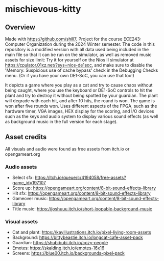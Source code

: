 # mischievous-kitty

## Overview
Made with https://github.com/shill7.
Project for the course ECE243: Computer Organization during the 2024 Winter semester. The code in this repository is a modified version with all data used being included in the main file so that it can be run on the simulator, as well as removed music assets for size limit: Try it for yourself on the Nios II simulator at https://cpulator.01xz.net/?sys=nios-de1soc, and make sure to disable the 'Memory: Suspicious use of cache bypass' check in the Debugging Checks menu. (Or if you have your own DE1-SoC, you can use that too!)

It depicts a game where you play as a cat and try to cause chaos without being caught, where you use the keyboard or DE1-SoC controls to hit the plant and try to destroy it without being spotted by your guardian. The plant will degrade with each hit, and after 10 hits, the round is won. The game is won after five rounds won. Uses different aspects of the FPGA, such as the hardware timer, VGA images, HEX display for the scoring, and I/O devices such as the keys and audio system to display various sound effects (as well as background music in the full version for each stage).

## Asset credits
All visuals and audio were found as free assets from itch.io or opengameart.org

### Audio assets
- Select sfx: https://itch.io/queue/c/4194058/free-assets?game_id=197107
- Score up: https://opengameart.org/content/8-bit-sound-effects-library 
- Hit sfx: https://opengameart.org/content/8-bit-sound-effects-library
- Gameover music: https://opengameart.org/content/8-bit-sound-effects-library
- Title music: https://joshuuu.itch.io/short-loopable-background-music

### Visual assets
- Cat and plant: https://kayillustrations.itch.io/pixel-living-room-assets
- Background: https://bittybeastie.itch.io/longcat-cafe-asset-pack
- Guardian: https://shubibubi.itch.io/cozy-people
- Emotes: https://skalding.itch.io/emotes-16x16
- Screens: https://blue00.itch.io/backgrounds-pixel-pack






